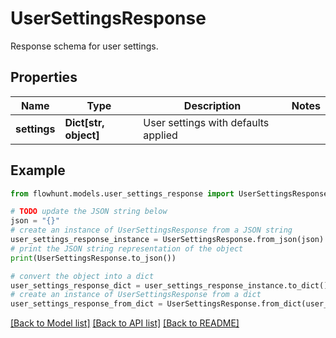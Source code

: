 # UserSettingsResponse

Response schema for user settings.

## Properties

Name | Type | Description | Notes
------------ | ------------- | ------------- | -------------
**settings** | **Dict[str, object]** | User settings with defaults applied | 

## Example

```python
from flowhunt.models.user_settings_response import UserSettingsResponse

# TODO update the JSON string below
json = "{}"
# create an instance of UserSettingsResponse from a JSON string
user_settings_response_instance = UserSettingsResponse.from_json(json)
# print the JSON string representation of the object
print(UserSettingsResponse.to_json())

# convert the object into a dict
user_settings_response_dict = user_settings_response_instance.to_dict()
# create an instance of UserSettingsResponse from a dict
user_settings_response_from_dict = UserSettingsResponse.from_dict(user_settings_response_dict)
```
[[Back to Model list]](../README.md#documentation-for-models) [[Back to API list]](../README.md#documentation-for-api-endpoints) [[Back to README]](../README.md)


